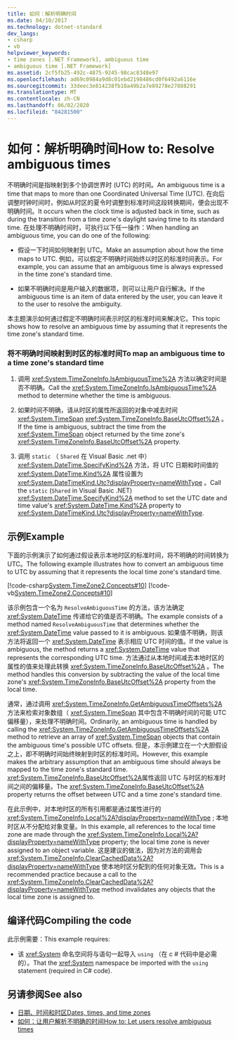 ```yaml
---
title: 如何：解析明确时间
ms.date: 04/10/2017
ms.technology: dotnet-standard
dev_langs:
- csharp
- vb
helpviewer_keywords:
- time zones [.NET Framework], ambiguous time
- ambiguous time [.NET Framework]
ms.assetid: 2cf5fb25-492c-4875-9245-98cac8348e97
ms.openlocfilehash: ad69c0984a9d8c01ebd2198486cd0f6492a6116e
ms.sourcegitcommit: 33deec3e814238fb18a49b2a7e89278e27888291
ms.translationtype: MT
ms.contentlocale: zh-CN
ms.lasthandoff: 06/02/2020
ms.locfileid: "84281500"
---
```

# <a name="how-to-resolve-ambiguous-times"></a><span data-ttu-id="637df-102">如何：解析明确时间</span><span class="sxs-lookup"><span data-stu-id="637df-102">How to: Resolve ambiguous times</span></span>

<span data-ttu-id="637df-103">不明确时间是指映射到多个协调世界时 (UTC) 的时间。</span><span class="sxs-lookup"><span data-stu-id="637df-103">An ambiguous time is a time that maps to more than one Coordinated Universal Time (UTC).</span></span> <span data-ttu-id="637df-104">在向后调整时钟时间时，例如从时区的夏令时调整到标准时间这段转换期间，便会出现不明确时间。</span><span class="sxs-lookup"><span data-stu-id="637df-104">It occurs when the clock time is adjusted back in time, such as during the transition from a time zone's daylight saving time to its standard time.</span></span> <span data-ttu-id="637df-105">在处理不明确时间时，可执行以下任一操作：</span><span class="sxs-lookup"><span data-stu-id="637df-105">When handling an ambiguous time, you can do one of the following:</span></span>

- <span data-ttu-id="637df-106">假设一下时间如何映射到 UTC。</span><span class="sxs-lookup"><span data-stu-id="637df-106">Make an assumption about how the time maps to UTC.</span></span> <span data-ttu-id="637df-107">例如，可以假定不明确时间始终以时区的标准时间表示。</span><span class="sxs-lookup"><span data-stu-id="637df-107">For example, you can assume that an ambiguous time is always expressed in the time zone's standard time.</span></span>

- <span data-ttu-id="637df-108">如果不明确时间是用户输入的数据项，则可以让用户自行解决。</span><span class="sxs-lookup"><span data-stu-id="637df-108">If the ambiguous time is an item of data entered by the user, you can leave it to the user to resolve the ambiguity.</span></span>

<span data-ttu-id="637df-109">本主题演示如何通过假定不明确时间表示时区的标准时间来解决它。</span><span class="sxs-lookup"><span data-stu-id="637df-109">This topic shows how to resolve an ambiguous time by assuming that it represents the time zone's standard time.</span></span>

### <a name="to-map-an-ambiguous-time-to-a-time-zones-standard-time"></a><span data-ttu-id="637df-110">将不明确时间映射到时区的标准时间</span><span class="sxs-lookup"><span data-stu-id="637df-110">To map an ambiguous time to a time zone's standard time</span></span>

1. <span data-ttu-id="637df-111">调用 <xref:System.TimeZoneInfo.IsAmbiguousTime%2A> 方法以确定时间是否不明确。</span><span class="sxs-lookup"><span data-stu-id="637df-111">Call the <xref:System.TimeZoneInfo.IsAmbiguousTime%2A> method to determine whether the time is ambiguous.</span></span>

2. <span data-ttu-id="637df-112">如果时间不明确，请从时区的属性所返回的对象中减去时间 <xref:System.TimeSpan> <xref:System.TimeZoneInfo.BaseUtcOffset%2A> 。</span><span class="sxs-lookup"><span data-stu-id="637df-112">If the time is ambiguous, subtract the time from the <xref:System.TimeSpan> object returned by the time zone's <xref:System.TimeZoneInfo.BaseUtcOffset%2A> property.</span></span>

3. <span data-ttu-id="637df-113">调用 `static` （ `Shared` 在 Visual Basic .net 中） <xref:System.DateTime.SpecifyKind%2A> 方法，将 UTC 日期和时间值的 <xref:System.DateTime.Kind%2A> 属性设置为 <xref:System.DateTimeKind.Utc?displayProperty=nameWithType> 。</span><span class="sxs-lookup"><span data-stu-id="637df-113">Call the `static` (`Shared` in Visual Basic .NET) <xref:System.DateTime.SpecifyKind%2A> method to set the UTC date and time value's <xref:System.DateTime.Kind%2A> property to <xref:System.DateTimeKind.Utc?displayProperty=nameWithType>.</span></span>

## <a name="example"></a><span data-ttu-id="637df-114">示例</span><span class="sxs-lookup"><span data-stu-id="637df-114">Example</span></span>

<span data-ttu-id="637df-115">下面的示例演示了如何通过假设表示本地时区的标准时间，将不明确的时间转换为 UTC。</span><span class="sxs-lookup"><span data-stu-id="637df-115">The following example illustrates how to convert an ambiguous time to UTC by assuming that it represents the local time zone's standard time.</span></span>

[!code-csharp[System.TimeZone2.Concepts#10](../../../samples/snippets/csharp/VS_Snippets_CLR_System/system.TimeZone2.Concepts/CS/TimeZone2Concepts.cs#10)]
[!code-vb[System.TimeZone2.Concepts#10](../../../samples/snippets/visualbasic/VS_Snippets_CLR_System/system.TimeZone2.Concepts/VB/TimeZone2Concepts.vb#10)]

<span data-ttu-id="637df-116">该示例包含一个名为 `ResolveAmbiguousTime` 的方法，该方法确定 <xref:System.DateTime> 传递给它的值是否不明确。</span><span class="sxs-lookup"><span data-stu-id="637df-116">The example consists of a method named `ResolveAmbiguousTime` that determines whether the <xref:System.DateTime> value passed to it is ambiguous.</span></span> <span data-ttu-id="637df-117">如果值不明确，则该方法将返回一个 <xref:System.DateTime> 表示相应 UTC 时间的值。</span><span class="sxs-lookup"><span data-stu-id="637df-117">If the value is ambiguous, the method returns a <xref:System.DateTime> value that represents the corresponding UTC time.</span></span> <span data-ttu-id="637df-118">方法通过从本地时间减去本地时区的属性的值来处理此转换 <xref:System.TimeZoneInfo.BaseUtcOffset%2A> 。</span><span class="sxs-lookup"><span data-stu-id="637df-118">The method handles this conversion by subtracting the value of the local time zone's <xref:System.TimeZoneInfo.BaseUtcOffset%2A> property from the local time.</span></span>

<span data-ttu-id="637df-119">通常，通过调用 <xref:System.TimeZoneInfo.GetAmbiguousTimeOffsets%2A> 方法来检索对象数组（ <xref:System.TimeSpan> 其中包含不明确时间的可能 UTC 偏移量），来处理不明确时间。</span><span class="sxs-lookup"><span data-stu-id="637df-119">Ordinarily, an ambiguous time is handled by calling the <xref:System.TimeZoneInfo.GetAmbiguousTimeOffsets%2A> method to retrieve an array of <xref:System.TimeSpan> objects that contain the ambiguous time's possible UTC offsets.</span></span> <span data-ttu-id="637df-120">但是，本示例建立在一个大胆假设之上，即不明确时间始终映射到时区的标准时间。</span><span class="sxs-lookup"><span data-stu-id="637df-120">However, this example makes the arbitrary assumption that an ambiguous time should always be mapped to the time zone's standard time.</span></span> <span data-ttu-id="637df-121"><xref:System.TimeZoneInfo.BaseUtcOffset%2A>属性返回 UTC 与时区的标准时间之间的偏移量。</span><span class="sxs-lookup"><span data-stu-id="637df-121">The <xref:System.TimeZoneInfo.BaseUtcOffset%2A> property returns the offset between UTC and a time zone's standard time.</span></span>

<span data-ttu-id="637df-122">在此示例中，对本地时区的所有引用都是通过属性进行的 <xref:System.TimeZoneInfo.Local%2A?displayProperty=nameWithType> ; 本地时区从不分配给对象变量。</span><span class="sxs-lookup"><span data-stu-id="637df-122">In this example, all references to the local time zone are made through the <xref:System.TimeZoneInfo.Local%2A?displayProperty=nameWithType> property; the local time zone is never assigned to an object variable.</span></span> <span data-ttu-id="637df-123">这是建议的做法，因为对方法的调用会 <xref:System.TimeZoneInfo.ClearCachedData%2A?displayProperty=nameWithType> 使本地时区分配到的任何对象无效。</span><span class="sxs-lookup"><span data-stu-id="637df-123">This is a recommended practice because a call to the <xref:System.TimeZoneInfo.ClearCachedData%2A?displayProperty=nameWithType> method invalidates any objects that the local time zone is assigned to.</span></span>

## <a name="compiling-the-code"></a><span data-ttu-id="637df-124">编译代码</span><span class="sxs-lookup"><span data-stu-id="637df-124">Compiling the code</span></span>

<span data-ttu-id="637df-125">此示例需要：</span><span class="sxs-lookup"><span data-stu-id="637df-125">This example requires:</span></span>

- <span data-ttu-id="637df-126">该 <xref:System> 命名空间将与语句一起导入 `using` （在 c # 代码中是必需的）。</span><span class="sxs-lookup"><span data-stu-id="637df-126">That the <xref:System> namespace be imported with the `using` statement (required in C# code).</span></span>

## <a name="see-also"></a><span data-ttu-id="637df-127">另请参阅</span><span class="sxs-lookup"><span data-stu-id="637df-127">See also</span></span>

- [<span data-ttu-id="637df-128">日期、时间和时区</span><span class="sxs-lookup"><span data-stu-id="637df-128">Dates, times, and time zones</span></span>](index.md)
- [<span data-ttu-id="637df-129">如何：让用户解析不明确的时间</span><span class="sxs-lookup"><span data-stu-id="637df-129">How to: Let users resolve ambiguous times</span></span>](let-users-resolve-ambiguous-times.md)
